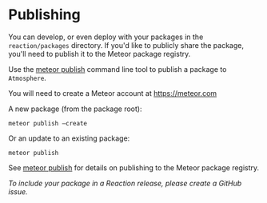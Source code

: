# Publishing

You can develop, or even deploy with your packages in the `reaction/packages` directory. If you'd like to publicly share the package, you'll need to publish it to the Meteor package registry.

Use the [meteor publish](http://docs.meteor.com/#/full/meteorpublish) command line tool to publish a package to `Atmosphere`.

You will need to create a Meteor account at https://meteor.com

A new package (from the package root):

```
meteor publish —create
```

Or an update to an existing package:

```
meteor publish
```

See [meteor publish](https://docs.meteor.com/#/full/meteorpublish) for details on publishing to the Meteor package registry.


*To include your package in a Reaction release, please create a GitHub issue.*